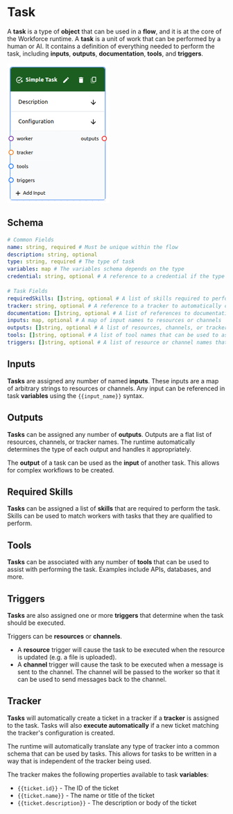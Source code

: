 # Task

A **task** is a type of **object** that can be used in a **flow**, and it is at the core of the Workforce runtime. A **task** is a unit of work that can be performed by a human or AI. It contains a definition of everything needed to perform the task, including **inputs**, **outputs**, **documentation**, **tools**, and **triggers**.

![Task](./task-schema-gui.png)

## Schema

```yaml
# Common Fields
name: string, required # Must be unique within the flow
description: string, optional
type: string, required # The type of task
variables: map # The variables schema depends on the type
credential: string, optional # A reference to a credential if the type requires one

# Task Fields
requiredSkills: []string, optional # A list of skills required to perform the task
tracker: string, optional # A reference to a tracker to automatically create a ticket for tracking
documentation: []string, optional # A list of references to documentation objects
inputs: map, optional # A map of input names to resources or channels
outputs: []string, optional # A list of resources, channels, or tracker names
tools: []string, optional # A list of tool names that can be used to assist with performing the task
triggers: []string, optional # A list of resource or channel names that can trigger the task
```

## Inputs

**Tasks** are assigned any number of named **inputs**. These inputs are a map of arbitrary strings to resources or channels. Any input can be referenced in task **variables** using the `{{input_name}}` syntax.

## Outputs

**Tasks** can be assigned any number of **outputs**. Outputs are a flat list of resources, channels, or tracker names. The runtime automatically determines the type of each output and handles it appropriately.

The **output** of a task can be used as the **input** of another task. This allows for complex workflows to be created.

## Required Skills

**Tasks** can be assigned a list of **skills** that are required to perform the task. Skills can be used to match workers with tasks that they are qualified to perform.

## Tools

**Tasks** can be associated with any number of **tools** that can be used to assist with performing the task. Examples include APIs, databases, and more.

## Triggers

**Tasks** are also assigned one or more **triggers** that determine when the task should be executed.

Triggers can be **resources** or **channels**. 

* A **resource** trigger will cause the task to be executed when the resource is updated (e.g. a file is uploaded).
* A **channel** trigger will cause the task to be executed when a message is sent to the channel. The channel will be passed to the worker so that it can be used to send messages back to the channel.

## Tracker

**Tasks** will automatically create a ticket in a tracker if a **tracker** is assigned to the task. Tasks will also **execute automatically** if a new ticket matching the tracker's configuration is created.

The runtime will automatically translate any type of tracker into a common schema that can be used by tasks. This allows for tasks to be written in a way that is independent of the tracker being used.

The tracker makes the following properties available to task **variables**:

- `{{ticket.id}}` - The ID of the ticket
- `{{ticket.name}}` - The name or title of the ticket
- `{{ticket.description}}` - The description or body of the ticket




